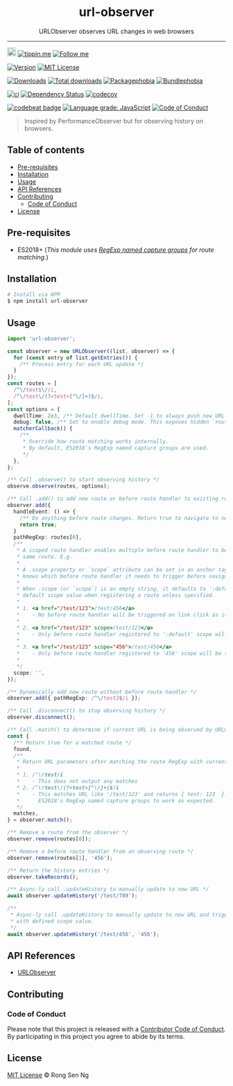 <div align="center" style="text-align: center;">
  <h1 style="border-bottom: none;">url-observer</h1>

  <p>URLObserver observes URL changes in web browsers</p>
</div>

<hr />

<a href="https://www.buymeacoffee.com/RLmMhgXFb" target="_blank" rel="noopener noreferrer"><img src="https://www.buymeacoffee.com/assets/img/custom_images/orange_img.png" alt="Buy Me A Coffee" style="height: 20px !important;width: auto !important;" ></a>
[![tippin.me][tippin-me-badge]][tippin-me-url]
[![Follow me][follow-me-badge]][follow-me-url]

[![Version][version-badge]][version-url]
[![MIT License][mit-license-badge]][mit-license-url]

[![Downloads][downloads-badge]][downloads-url]
[![Total downloads][total-downloads-badge]][downloads-url]
[![Packagephobia][packagephobia-badge]][packagephobia-url]
[![Bundlephobia][bundlephobia-badge]][bundlephobia-url]

[![ci][ga-ci-badge]][ga-ci-url]
[![Dependency Status][daviddm-badge]][daviddm-url]
[![codecov][codecov-badge]][codecov-url]
<!-- [![Sauce Labs][ga-sl-badge]][ga-sl-url] -->

[![codebeat badge][codebeat-badge]][codebeat-url]
[![Language grade: JavaScript][lgtm-badge]][lgtm-url]
[![Code of Conduct][coc-badge]][coc-url]

> Inspired by PerformanceObserver but for observing history on browsers.

## Table of contents <!-- omit in toc -->

- [Pre-requisites](#pre-requisites)
- [Installation](#installation)
- [Usage](#usage)
- [API References](#api-references)
- [Contributing](#contributing)
  - [Code of Conduct](#code-of-conduct)
- [License](#license)

## Pre-requisites

- ES2018+ (_This module uses [RegExp named capture groups] for route matching._)

## Installation

```sh
# Install via NPM
$ npm install url-observer
```

## Usage

```ts
import 'url-observer';

const observer = new URLObserver((list, observer) => {
  for (const entry of list.getEntries()) {
    /** Process entry for each URL update */ 
  }
});
const routes = [
  /^\/test$\//i,
  /^\/test\/(?<test>[^\/]+)$/i,
];
const options = {
  dwellTime: 2e3, /** Default dwellTime. Set -1 to always push new URL */
  debug: false, /** Set to enable debug mode. This exposes hidden `routes` property. */
  matcherCallback() {
    /**
     * Override how route matching works internally.
     * By default, ES2018's RegExp named capture groups are used.
     */
  },
};

/** Call .observe() to start observing history */
observe.observe(routes, options);

/** Call .add() to add new route or before route handler to existing registered route */
observer.add({
  handleEvent: () => {
    /** Do anything before route changes. Return true to navigate to new route. */
    return true;
  }
  pathRegExp: routes[0],
  /**
   * A scoped route handler enables multiple before route handler to be registered to the
   * same route. E.g.
   * 
   * A .scope property or `scope` attribute can be set in an anchor tag so that URLObserver
   * knows which before route handler it needs to trigger before navigating to a new URL.
   * 
   * When .scope (or `scope`) is an empty string, it defaults to ':default', which is the 
   * default scope value when registering a route unless specified.
   * 
   * 1. <a href="/test/123">/test/456</a>
   *    - No before route handler will be triggered on link click as it is not a scoped link.
   * 
   * 2. <a href="/test/123" scope>/test/123</a>
   *    - Only before route handler registered to ':default' scope will be triggered.
   * 
   * 3. <a href="/test/123" scope="456">/test/456</a>
   *    - Only before route handler registered to '456' scope will be triggered.
   * 
   */
  scope: '',
});

/** Dynamically add new route without before route handler */
observer.add({ pathRegExp: /^\/test2$/i });

/** Call .disconnect() to stop observing history */
observer.disconnect();

/** Call .match() to determine if current URL is being observed by URLObserver */
const {
  /** Return true for a matched route */
  found,
  /**
   * Return URL parameters after matching the route RegExp with current URL. E.g.
   * 
   * 1. /^\/test/i
   *    - This does not output any matches
   * 2. /^\/test\/(?<test>[^\/]+)$/i
   *    - This matches URL like '/test/123' and returns { test: 123  }. However, this requires
   *      ES2018's RegExp named capture groups to work as expected.
   */
  matches,
} = observer.match();

/** Remove a route from the observer */
observer.remove(routes[0]);

/** Remove a before route handler from an observing route */
observer.remove(routes[1], '456');

/** Return the history entries */
observer.takeRecords();

/** Async-ly call .updateHistory to manually update to new URL */
await observer.updateHistory('/test/789');

/** 
 * Async-ly call .updateHistory to manually update to new URL and trigger before route handler
 * with defined scope value.
 */
await observer.updateHistory('/test/456', '456');
```

## API References

* [URLObserver]

## Contributing

### Code of Conduct

Please note that this project is released with a [Contributor Code of Conduct][coc-url]. By participating in this project you agree to abide by its terms.

## License

[MIT License](https://motss.mit-license.org/) © Rong Sen Ng

<!-- References -->
[npm-url]: https://www.npmjs.com
[RegExp named capture groups]: https://github.com/tc39/proposal-regexp-named-groups
[typescript-url]: https://github.com/Microsoft/TypeScript
[URLObserver]: /API_REFERENCES.md
[vscode-url]: https://code.visualstudio.com

<!-- MDN -->
[array-mdn-url]: https://developer.mozilla.org/en-US/docs/Web/JavaScript/Reference/Global_Objects/Array
[boolean-mdn-url]: https://developer.mozilla.org/en-US/docs/Web/JavaScript/Reference/Global_Objects/Boolean
[function-mdn-url]: https://developer.mozilla.org/en-US/docs/Web/JavaScript/Reference/Global_Objects/Function
[map-mdn-url]: https://developer.mozilla.org/en-US/docs/Web/JavaScript/Reference/Global_Objects/Map
[number-mdn-url]: https://developer.mozilla.org/en-US/docs/Web/JavaScript/Reference/Global_Objects/Number
[object-mdn-url]: https://developer.mozilla.org/en-US/docs/Web/JavaScript/Reference/Global_Objects/Object
[promise-mdn-url]: https://developer.mozilla.org/en-US/docs/Web/JavaScript/Reference/Global_Objects/Promise
[regexp-mdn-url]: https://developer.mozilla.org/en-US/docs/Web/JavaScript/Reference/Global_Objects/RegExp
[set-mdn-url]: https://developer.mozilla.org/en-US/docs/Web/JavaScript/Reference/Global_Objects/Set
[string-mdn-url]: https://developer.mozilla.org/en-US/docs/Web/JavaScript/Reference/Global_Objects/String

<!-- Badges -->
[tippin-me-badge]: https://badgen.net/badge/%E2%9A%A1%EF%B8%8Ftippin.me/@igarshmyb/F0918E
[follow-me-badge]: https://flat.badgen.net/twitter/follow/igarshmyb?icon=twitter


[version-badge]: https://flat.badgen.net/npm/v/url-observer?icon=npm
[mit-license-badge]: https://flat.badgen.net/npm/license/url-observer

[downloads-badge]: https://flat.badgen.net/npm/dm/url-observer
[total-downloads-badge]: https://flat.badgen.net/npm/dt/url-observer?label=total%20downloads
[packagephobia-badge]: https://flat.badgen.net/packagephobia/install/url-observer
[bundlephobia-badge]: https://flat.badgen.net/bundlephobia/minzip/url-observer

[ga-ci-badge]: https://github.com/reallyland/url-observer/workflows/ci/badge.svg?branch=master
[ga-sl-badge]: https://github.com/reallyland/url-observer/workflows/Sauce%20Labs/badge.svg?branch=master
[daviddm-badge]: https://flat.badgen.net/david/dep/reallyland/url-observer
[codecov-badge]: https://flat.badgen.net/codecov/c/github/reallyland/url-observer?label=codecov&icon=codecov

[codebeat-badge]: https://codebeat.co/badges/381c2791-cf71-4725-81da-c8f4d19d8735
[lgtm-badge]: https://flat.badgen.net/lgtm/grade/javascript/g/reallyland/url-observer?icon=lgtm
[coc-badge]: https://flat.badgen.net/badge/code%20of/conduct/pink

<!-- Links -->
[tippin-me-url]: https://tippin.me/@igarshmyb
[follow-me-url]: https://twitter.com/igarshmyb

[version-url]: https://www.npmjs.com/package/url-observer
[mit-license-url]: /LICENSE

[downloads-url]: https://www.npmtrends.com/url-observer
[packagephobia-url]: https://packagephobia.now.sh/result?p=url-observer
[bundlephobia-url]: https://bundlephobia.com/result?p=url-observer

[ga-ci-url]: https://github.com/reallyland/url-observer/actions?query=workflow%3Aci
[ga-sl-url]: https://github.com/reallyland/url-observer/actions?query=workflow%3A%22Sauce+Labs%22
[daviddm-url]: https://david-dm.org/reallyland/url-observer
[codecov-url]: https://codecov.io/gh/reallyland/url-observer

[codebeat-url]: https://codebeat.co/projects/github-com-reallyland-url-observer-master
[lgtm-url]: https://lgtm.com/projects/g/reallyland/url-observer/context:javascript
[coc-url]: /CODE-OF-CONDUCT.md
